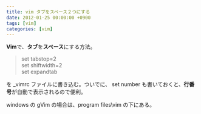 ```yaml
---
title: vim タブをスペース２つにする
date: 2012-01-25 00:00:00 +0900
tags: [vim]
categories: [vim]
---
```


<p><strong>Vim</strong>で、<strong>タブ</strong>を<strong>スペース</strong>にする方法。</p>
<blockquote><p>set tabstop=2<br />
set shiftwidth=2<br />
set expandtab</p></blockquote>
<p>を _vimrc ファイルに書き込む。ついでに、 set number も書いておくと、<strong>行番号</strong>が自動で表示されるので便利。</p>
<p>windows の gVim の場合は、program files\vim の下にある。</p>
